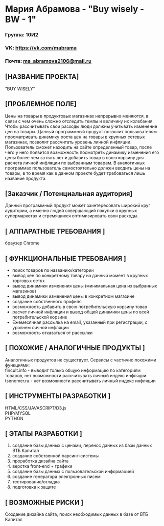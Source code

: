 # Мария Абрамова - "Buy wisely - BW - 1"
### Группа: 10И2
### VK: https://vk.com/mabrama
### Почта: ma_abramova2106@mail.ru
## [НАЗВАНИЕ ПРОЕКТА]
"BUY WISELY"
## [ПРОБЛЕМНОЕ ПОЛЕ]
Цены на товары в продуктовых магазинах непрерывно меняются, в связи с чем очень сложно отследить темпы
и величину их колебания. Чтобы рассчитывать свои расходы люди должны учитывать изменение цен на товары. 
Данный программный продукт позволит пользователям просматривать динамику роста цен на товары в крупных сетевых магазинах,
позволит рассчитать уровень личной инфляции.
<br/>
Пользователь сможет находить на сайте определенный товар,
после чего у него появится возможность посмотреть динамику изменения его цены более чем за пять лет и добавить
товар в свою корзину для расчета личной инфляции по выбранным товарам. В аналогичных программах пользователь самостоятельно
должен вводить цены на товары, в то время как в данном проекте будет требоваться лишь название продукта.
## [Заказчик / Потенциальная аудитория]
Данный программный продукт может заинтересовать широкий круг аудитории, а именно людей совершающий покупки
в крупных супермаркетах и стремящихся оптимизировать свои расходы.
## [ АППАРАТНЫЕ ТРЕБОВАНИЯ ]
браузер Chrome
## [ ФУНКЦИОНАЛЬНЫЕ ТРЕБОВАНИЯ ]
* поиск товаров по названию/категории
* вывод цен по конкретному товару на данный момент в крупных торговых сетях
* вывод динамики изменения цены (минимальная цена из выбранных магазинов)
* вывод динамики изменения цены в конкретном магазине
* создание собственного профиля 
* возможность добавить в свою потребительскую корзину товар
* расчет личной инфляции и вывод общей динамики цены по всей потребительской корзине
* Ежемесячная рассылка на email, указанный при регистрации, с уровнем личной инфляции
* возможность отказаться от рассылки

## [ ПОХОЖИЕ / АНАЛОГИЧНЫЕ ПРОДУКТЫ ]
Аналогичных продуктов не существует. Сервисы с частично похожими функциями:
<br/>
fincult.info - выводит только общую информацию по категориям товаров, нет возможности рассчитывать личный индекс инфляции
<br/>
tsenomer.ru - нет возможности рассчитывать личный индекс инфляции

## [ ИНСТРУМЕНТЫ РАЗРАБОТКИ ]
HTML/CSS/JAVASCRIPT/D3.js <br/>
PHP/MYSQL <br/>
PYTHON

## [ ЭТАПЫ РАЗРАБОТКИ ]
1. создание базы данных с ценами, перенос данных из базы данных ВТБ Капитал
2. создание собственной парсинг-системы
3. проработка дизайна сайта
4. верстка front-end + графики
5. создание базы данных с пользовательской информацией
6. создание генератора электронных писем
7. тестирование/отладка
8. подготовка к защите


## [ ВОЗМОЖНЫЕ РИСКИ ]
Создание дизайна сайта, поиск необходимых данных в базе от ВТБ Капитал



